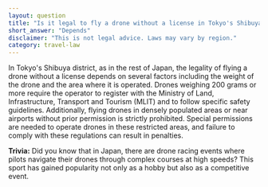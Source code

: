 ```yaml
---
layout: question
title: "Is it legal to fly a drone without a license in Tokyo's Shibuya district?"
short_answer: "Depends"
disclaimer: "This is not legal advice. Laws may vary by region."
category: travel-law
---
```

In Tokyo's Shibuya district, as in the rest of Japan, the legality of flying a drone without a license depends on several factors including the weight of the drone and the area where it is operated. Drones weighing 200 grams or more require the operator to register with the Ministry of Land, Infrastructure, Transport and Tourism (MLIT) and to follow specific safety guidelines. Additionally, flying drones in densely populated areas or near airports without prior permission is strictly prohibited. Special permissions are needed to operate drones in these restricted areas, and failure to comply with these regulations can result in penalties.

**Trivia:** Did you know that in Japan, there are drone racing events where pilots navigate their drones through complex courses at high speeds? This sport has gained popularity not only as a hobby but also as a competitive event.
